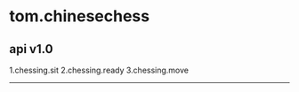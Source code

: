 # tom.chinesechess
api v1.0
----------
1.chessing.sit
2.chessing.ready
3.chessing.move

--------------------

